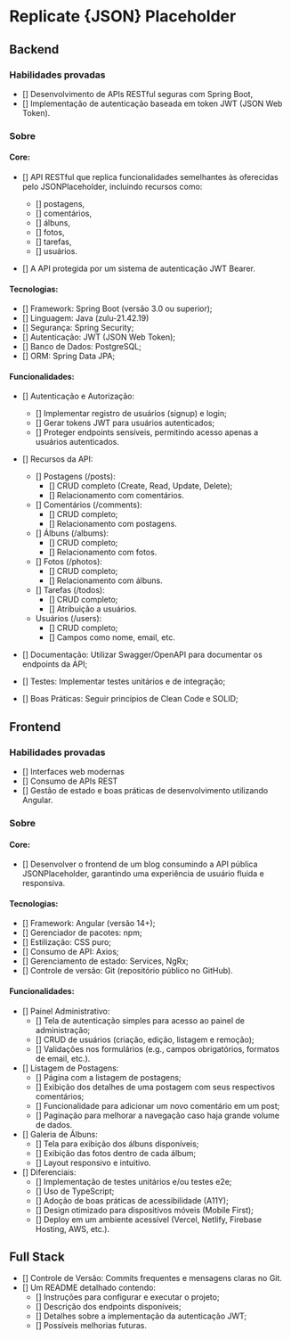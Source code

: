 # Replicate {JSON} Placeholder 

## Backend

### Habilidades provadas

- [] Desenvolvimento de APIs RESTful seguras com Spring Boot, 
- [] Implementação de autenticação baseada em token JWT (JSON Web Token).
  
### Sobre

#### Core:
- [] API RESTful que replica funcionalidades semelhantes às oferecidas pelo JSONPlaceholder, incluindo recursos como:
  - [] postagens, 
  - [] comentários, 
  - [] álbuns, 
  - [] fotos, 
  - [] tarefas, 
  - [] usuários. 

- [] A API protegida por um sistema de autenticação JWT Bearer.

#### Tecnologias:
- [] Framework: Spring Boot (versão 3.0 ou superior);
- [] Linguagem: Java (zulu-21.42.19)
- [] Segurança: Spring Security;
- [] Autenticação: JWT (JSON Web Token);
- [] Banco de Dados: PostgreSQL;
- [] ORM: Spring Data JPA;

#### Funcionalidades:

- [] Autenticação e Autorização:
  - [] Implementar registro de usuários (signup) e login;
  - [] Gerar tokens JWT para usuários autenticados;
  - [] Proteger endpoints sensíveis, permitindo acesso apenas a usuários autenticados.

- [] Recursos da API:
  - [] Postagens (/posts):
    - [] CRUD completo (Create, Read, Update, Delete);
    - [] Relacionamento com comentários.
  - [] Comentários (/comments):
    - [] CRUD completo;
    - [] Relacionamento com postagens.
  - [] Álbuns (/albums):
    - [] CRUD completo;
    - [] Relacionamento com fotos.
  - [] Fotos (/photos):
    - [] CRUD completo;
    - [] Relacionamento com álbuns.
  - [] Tarefas (/todos):
    - [] CRUD completo;
    - [] Atribuição a usuários.
  - Usuários (/users):
    - [] CRUD completo;
    - [] Campos como nome, email, etc.
  
- [] Documentação: Utilizar Swagger/OpenAPI para documentar os endpoints da API;
- [] Testes: Implementar testes unitários e de integração;
- [] Boas Práticas: Seguir princípios de Clean Code e SOLID;


## Frontend

### Habilidades provadas
- [] Interfaces web modernas
- [] Consumo de APIs REST
- [] Gestão de estado e boas práticas de desenvolvimento utilizando Angular.
  
### Sobre

#### Core:
- [] Desenvolver o frontend de um blog consumindo a API pública JSONPlaceholder, garantindo uma experiência de usuário fluida e responsiva.


#### Tecnologias:
- [] Framework: Angular (versão 14+);
- [] Gerenciador de pacotes: npm;
- [] Estilização: CSS puro;
- [] Consumo de API: Axios;
- [] Gerenciamento de estado: Services, NgRx;
- [] Controle de versão: Git (repositório público no GitHub).
  
#### Funcionalidades:
- [] Painel Administrativo:
  - [] Tela de autenticação simples para acesso ao painel de administração;
  - [] CRUD de usuários (criação, edição, listagem e remoção);
  - [] Validações nos formulários (e.g., campos obrigatórios, formatos de email, etc.).
- [] Listagem de Postagens:
  - [] Página com a listagem de postagens;
  - [] Exibição dos detalhes de uma postagem com seus respectivos comentários;
  - [] Funcionalidade para adicionar um novo comentário em um post;
  - [] Paginação para melhorar a navegação caso haja grande volume de dados.
- [] Galeria de Álbuns:
  - [] Tela para exibição dos álbuns disponíveis;
  - [] Exibição das fotos dentro de cada álbum;
  - [] Layout responsivo e intuitivo.
- [] Diferenciais:
  - [] Implementação de testes unitários e/ou testes e2e;
  - [] Uso de TypeScript;
  - [] Adoção de boas práticas de acessibilidade (A11Y);
  - [] Design otimizado para dispositivos móveis (Mobile First);
  - [] Deploy em um ambiente acessível (Vercel, Netlify, Firebase Hosting, AWS, etc.).

## Full Stack

- [] Controle de Versão: Commits frequentes e mensagens claras no Git.
- [] Um README detalhado contendo:
  - [] Instruções para configurar e executar o projeto;
  - [] Descrição dos endpoints disponíveis;
  - [] Detalhes sobre a implementação da autenticação JWT;
  - [] Possíveis melhorias futuras.